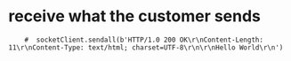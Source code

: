#  receive what the customer sends
        #  socketClient.sendall(b'HTTP/1.0 200 OK\r\nContent-Length: 11\r\nContent-Type: text/html; charset=UTF-8\r\n\r\nHello World\r\n')